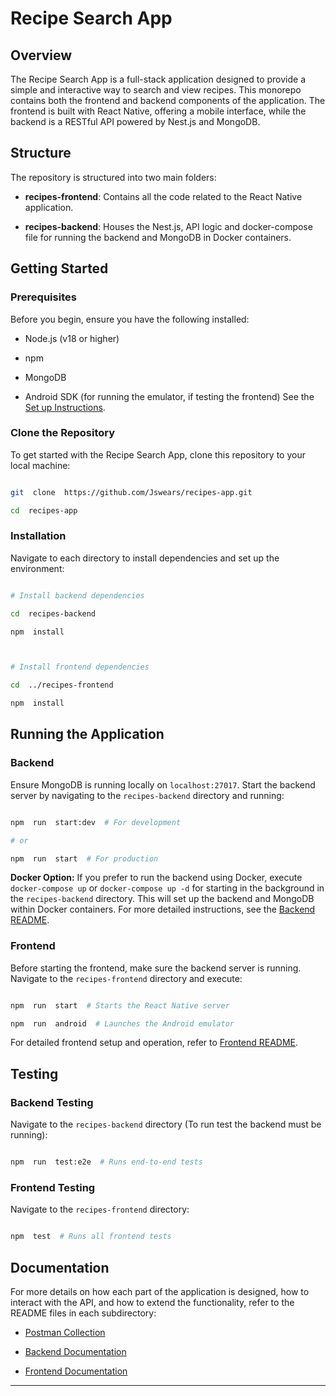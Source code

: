 # Recipe Search App

## Overview

The Recipe Search App is a full-stack application designed to provide a simple and interactive way to search and view recipes. This monorepo contains both the frontend and backend components of the application. The frontend is built with React Native, offering a mobile interface, while the backend is a RESTful API powered by Nest.js and MongoDB.

## Structure

The repository is structured into two main folders:

- **recipes-frontend**: Contains all the code related to the React Native application.

- **recipes-backend**: Houses the Nest.js, API logic and docker-compose file for running the backend and MongoDB in Docker containers.

## Getting Started

### Prerequisites

Before you begin, ensure you have the following installed:

- Node.js (v18 or higher)

- npm

- MongoDB

- Android SDK (for running the emulator, if testing the frontend) See the [Set up Instructions](https://reactnative.dev/docs/environment-setup).

### Clone the Repository

To get started with the Recipe Search App, clone this repository to your local machine:

```bash

git  clone  https://github.com/Jswears/recipes-app.git

cd  recipes-app

```

### Installation

Navigate to each directory to install dependencies and set up the environment:

```bash

# Install backend dependencies

cd  recipes-backend

npm  install



# Install frontend dependencies

cd  ../recipes-frontend

npm  install

```

## Running the Application

### Backend

Ensure MongoDB is running locally on `localhost:27017`. Start the backend server by navigating to the `recipes-backend` directory and running:

```bash

npm  run  start:dev  # For development

# or

npm  run  start  # For production

```

**Docker Option:** If you prefer to run the backend using Docker, execute `docker-compose up` or `docker-compose up -d` for starting in the background in the `recipes-backend` directory. This will set up the backend and MongoDB within Docker containers. For more detailed instructions, see the [Backend README](recipes-backend/README.md).

### Frontend

Before starting the frontend, make sure the backend server is running. Navigate to the `recipes-frontend` directory and execute:

```bash

npm  run  start  # Starts the React Native server

npm  run  android  # Launches the Android emulator

```

For detailed frontend setup and operation, refer to [Frontend README](recipes-frontend/README.md).

## Testing

### Backend Testing

Navigate to the `recipes-backend` directory (To run test the backend must be running):

```bash

npm  run  test:e2e  # Runs end-to-end tests

```

### Frontend Testing

Navigate to the `recipes-frontend` directory:

```bash

npm  test  # Runs all frontend tests

```

## Documentation

For more details on how each part of the application is designed, how to interact with the API, and how to extend the functionality, refer to the README files in each subdirectory:

- [Postman Collection](recipes-backend/Recipes.postman_collection.json)

- [Backend Documentation](recipes-backend/README.md)

- [Frontend Documentation](recipes-frontend/README.md)

---
